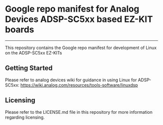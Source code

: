 # Google repo manifest for Analog Devices ADSP-SC5xx based EZ-KIT boards
---------------
This repository contains the Google repo manifest for development of Linux on the ADSP-SC5xx EZ-KITs

## Getting Started
Please refer to analog devices wiki for guidance in using Linux for ADSP-SC5xx: https://wiki.analog.com/resources/tools-software/linuxdsp

## Licensing
Please refer to the LICENSE.md file in this repository for more information regarding licensing.
